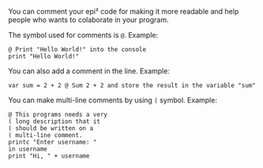 You can comment your epi² code for making it more readable and help people who wants to colaborate in your program.

The symbol used for comments is `@`. Example:
```
@ Print "Hello World!" into the console
print "Hello World!"
```

You can also add a comment in the line. Example:
```
var sum = 2 + 2 @ Sum 2 + 2 and store the result in the variable "sum"
```

You can make multi-line comments by using `(` symbol. Example:
```
@ This programs needs a very
( long description that it
( should be written on a
( multi-line comment.
printc "Enter username: "
in username
print "Hi, " + username
```
